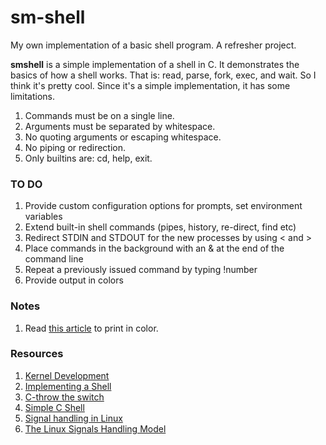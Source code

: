 # sm-shell
My own implementation of a basic shell program. A refresher project. 

<b>smshell</b> is a simple implementation of a shell in C. It demonstrates the basics of how a shell works. That is: read, parse, fork, exec, and wait. So I think it's pretty cool. Since it's a simple implementation, it has some limitations.

1. Commands must be on a single line.
2. Arguments must be separated by whitespace.
3. No quoting arguments or escaping whitespace.
4. No piping or redirection.
5. Only builtins are: cd, help, exit.

### TO DO
1. Provide custom configuration options for prompts, set environment variables
2. Extend built-in shell commands (pipes, history, re-direct, find etc)
3. Redirect STDIN and STDOUT for the new processes by using < and >
4. Place commands in the background with an & at the end of the command line
5. Repeat a previously issued command by typing !number 
6. Provide output in colors

### Notes
1. Read [this article](http://www.linuxjournal.com/article/8603) to print in color.

### Resources
1. [Kernel Development](https://brennan.io/2016/11/14/kernel-dev-ep3/)
2. [Implementing a Shell](https://www.gnu.org/software/libc/manual/html_node/Implementing-a-Shell.html#Implementing-a-Shell)
3. [C-throw the switch](http://www.throwtheswitch.org/)
4. [Simple C Shell](https://github.com/jmreyes/simple-c-shell)
5. [Signal handling in Linux](http://www.alexonlinux.com/signal-handling-in-linux)
6. [The Linux Signals Handling Model](http://www.linuxjournal.com/article/3985)

